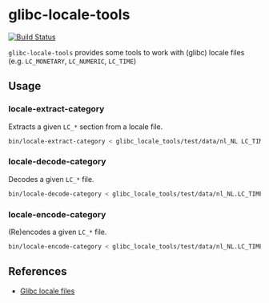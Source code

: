 # glibc-locale-tools

[![Build Status](https://travis-ci.org/Oefenweb/glibc-locale-tools.svg)](https://travis-ci.org/Oefenweb/glibc-locale-tools)

`glibc-locale-tools` provides some tools to work with (glibc) locale files (e.g. `LC_MONETARY`, `LC_NUMERIC`, `LC_TIME`)

## Usage

### locale-extract-category

Extracts a given `LC_*` section from a locale file.

```sh
bin/locale-extract-category < glibc_locale_tools/test/data/nl_NL LC_TIME > glibc_locale_tools/test/data/nl_NL.LC_TIME.actual;
```

### locale-decode-category

Decodes a given `LC_*` file.

```sh
bin/locale-decode-category < glibc_locale_tools/test/data/nl_NL.LC_TIME.expected > glibc_locale_tools/test/data/nl_NL.LC_TIME.decoded;
```

### locale-encode-category

(Re)encodes a given `LC_*` file.

```sh
bin/locale-encode-category < glibc_locale_tools/test/data/nl_NL.LC_TIME.decoded > glibc_locale_tools/test/data/nl_NL.LC_TIME.encoded;
```

## References

* [Glibc locale files](http://localization-guide.readthedocs.org/en/latest/guide/locales/glibc.html)
